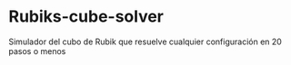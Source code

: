 # Rubiks-cube-solver
Simulador del cubo de Rubik que resuelve cualquier configuración en 20 pasos o menos
